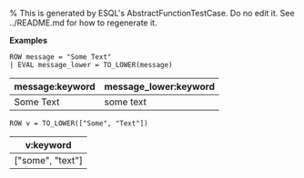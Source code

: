 % This is generated by ESQL's AbstractFunctionTestCase. Do no edit it. See ../README.md for how to regenerate it.

**Examples**

```esql
ROW message = "Some Text"
| EVAL message_lower = TO_LOWER(message)
```

| message:keyword | message_lower:keyword |
| --- | --- |
| Some Text | some text |

```esql
ROW v = TO_LOWER(["Some", "Text"])
```

| v:keyword |
| --- |
| ["some", "text"] |


